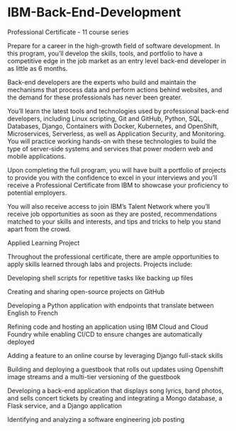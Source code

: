 # IBM-Back-End-Development                            
Professional Certificate - 11 course series                        
                                                       
                             
Prepare for a career in the high-growth field of software development. In this program, you’ll develop the skills, tools, and portfolio to have a competitive edge in the job market as an entry level back-end developer in as little as 6 months.                                    

Back-end developers are the experts who build and maintain the mechanisms that process data and perform actions behind websites, and the demand for these professionals has never been greater.

You’ll learn the latest tools and technologies used by professional back-end developers, including Linux scripting, Git and GitHub, Python, SQL, Databases, Django, Containers with Docker, Kubernetes, and OpenShift, Microservices, Serverless, as well as Application Security, and Monitoring. You will practice working hands-on with these technologies to build the type of server-side systems and services that power modern web and mobile applications.

Upon completing the full program, you will have built a portfolio of projects to provide you with the confidence to excel in your interviews and you’ll receive a Professional Certificate from IBM to showcase your proficiency to potential employers. 

You will also receive access to join IBM’s Talent Network where you’ll receive job opportunities as soon as they are posted, recommendations matched to your skills and interests, and tips and tricks to help you stand apart from the crowd. 

Applied Learning Project

Throughout the professional certificate, there are ample opportunities to apply skills learned through labs and projects. Projects include:   

Developing shell scripts for repetitive tasks like backing up files 

Creating and sharing open-source projects on GitHub

Developing a Python application with endpoints that translate between English to French 

Refining code and hosting an application using IBM Cloud and Cloud Foundry while enabling CI/CD to ensure changes are automatically deployed 

Adding a feature to an online course by leveraging Django full-stack skills 

Building and deploying a guestbook that rolls out updates using Openshift image streams and a multi-tier versioning of the guestbook

Developing a back-end application that displays song lyrics, band photos, and sells concert tickets by creating and integrating a Mongo database, a Flask service, and a Django application

 Identifying and analyzing a software engineering job posting 
